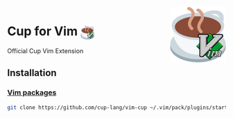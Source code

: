 <img src="https://raw.githubusercontent.com/cup-lang/branding/main/cup-vim.png" width="128" align="right">

# Cup for Vim <img src="https://raw.githubusercontent.com/cup-lang/branding/main/cup-vim.png" width="32" height="32" align="center">
Official Cup Vim Extension

## Installation

### [Vim packages](http://vimhelp.appspot.com/repeat.txt.html#packages)

```sh
git clone https://github.com/cup-lang/vim-cup ~/.vim/pack/plugins/start/vim-cup
```
